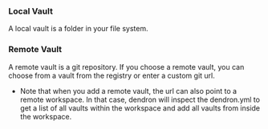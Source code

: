 
### Local Vault
A local vault is a folder in your file system.

### Remote Vault
A remote vault is a git repository. If you choose a remote vault, you can choose from a vault from the registry or enter a custom git url.
- Note that when you add a remote vault, the url can also point to a remote workspace. In that case, dendron will inspect the dendron.yml to get a list of all vaults within the workspace and add all vaults from inside the workspace.
